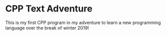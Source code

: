 # CPP Text Adventure

This is my first CPP program in my adventure to learn a new programming language over the break of winter 2019!
